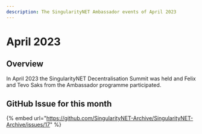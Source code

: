 ```yaml
---
description: The SingularityNET Ambassador events of April 2023
---
```


# April 2023

## Overview

In April 2023 the SingularityNET Decentralisation Summit was held and Felix and Tevo Saks from the Ambassador programme participated.

## GitHub Issue for this month

{% embed url="https://github.com/SingularityNET-Archive/SingularityNET-Archive/issues/17" %}
